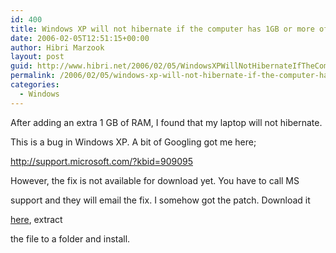 ```yaml
---
id: 400
title: Windows XP will not hibernate if the computer has 1GB or more of RAM
date: 2006-02-05T12:51:15+00:00
author: Hibri Marzook
layout: post
guid: http://www.hibri.net/2006/02/05/WindowsXPWillNotHibernateIfTheComputerHas1GBOrMoreOfRAM.aspx
permalink: /2006/02/05/windows-xp-will-not-hibernate-if-the-computer-has-1gb-or-more-of-ram/
categories:
  - Windows
---
```

After adding an extra 1 GB of RAM, I found that my laptop will not hibernate.
  
This&nbsp;is a bug in Windows XP.&nbsp;A bit of Googling got me here;

<http://support.microsoft.com/?kbid=909095>

However, the fix is not available for download yet. You have to call MS
  
support and they will email the fix.&nbsp;I somehow got the patch. Download it
  
[here](/content/binary/Hibernatefix252701_ENU_i386_zip.exe), extract
  
the file to a folder and install.